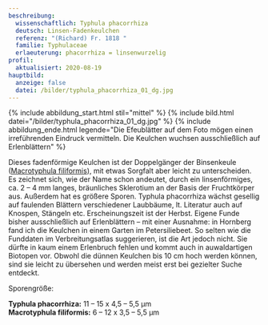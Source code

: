 ```yaml
---
beschreibung:
  wissenschaftlich: Typhula phacorrhiza
  deutsch: Linsen-Fadenkeulchen
  referenz: "(Richard) Fr. 1818 "
  familie: Typhulaceae
  erlaeuterung: phacorrhiza = linsenwurzelig
profil:
  aktualisiert: 2020-08-19
hauptbild:
  anzeige: false
  datei: /bilder/typhula_phacorrhiza_01_dg.jpg
---
```

{% include abbildung_start.html stil="mittel" %}
{% include bild.html datei="/bilder/typhula_phacorrhiza_01_dg.jpg" %}
{% include abbildung_ende.html legende="Die Efeublätter auf dem Foto mögen einen irreführenden Eindruck vermitteln. Die Keulchen wuchsen ausschließlich auf Erlenblättern" %}

Dieses fadenförmige Keulchen ist der Doppelgänger der Binsenkeule ([Macrotyphula filiformis](/pilze/typhula-filiformis-binsenkeule)), mit etwas Sorgfalt aber leicht zu unterscheiden. Es zeichnet sich, wie der Name schon andeutet, durch ein linsenförmiges, ca. 2 – 4 mm langes, bräunliches Sklerotium an der Basis der Fruchtkörper aus. Außerdem hat es größere Sporen. Typhula phacorrhiza wächst gesellig auf faulenden Blättern verschiedener Laubbäume, lt. Literatur auch auf Knospen, Stängeln etc. Erscheinungszeit ist der Herbst. Eigene Funde bisher ausschließlich auf Erlenblättern – mit einer Ausnahme: in Hornberg fand ich die Keulchen in einem Garten im Petersiliebeet.
So selten wie die Funddaten im Verbreitungsatlas suggerieren, ist die Art jedoch nicht. Sie dürfte in kaum einem Erlenbruch fehlen und kommt auch in auwaldartigen Biotopen vor. Obwohl die dünnen Keulchen bis 10 cm hoch werden können, sind sie leicht zu übersehen und werden meist erst bei gezielter Suche entdeckt.

Sporengröße:

**Typhula phacorrhiza:** 11 – 15 x 4,5 – 5,5 µm\
**Macrotyphula filiformis:** 6 – 12 x 3,5 – 5,5 µm
